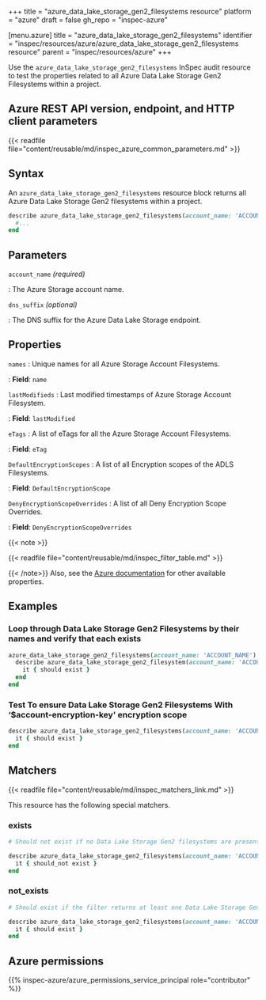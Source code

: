 +++
title = "azure_data_lake_storage_gen2_filesystems resource"
platform = "azure"
draft = false
gh_repo = "inspec-azure"

[menu.azure]
title = "azure_data_lake_storage_gen2_filesystems"
identifier = "inspec/resources/azure/azure_data_lake_storage_gen2_filesystems resource"
parent = "inspec/resources/azure"
+++

Use the `azure_data_lake_storage_gen2_filesystems` InSpec audit resource to test the properties related to all Azure Data Lake Storage Gen2 Filesystems within a project.

## Azure REST API version, endpoint, and HTTP client parameters

{{< readfile file="content/reusable/md/inspec_azure_common_parameters.md" >}}

## Syntax

An `azure_data_lake_storage_gen2_filesystems` resource block returns all Azure Data Lake Storage Gen2 filesystems within a project.

```ruby
describe azure_data_lake_storage_gen2_filesystems(account_name: 'ACCOUNT_NAME') do
  #...
end
```

## Parameters

`account_name` _(required)_

: The Azure Storage account name.

`dns_suffix` _(optional)_

: The DNS suffix for the Azure Data Lake Storage endpoint.

## Properties

`names`
: Unique names for all Azure Storage Account Filesystems.

: **Field**: `name`

`lastModifieds`
: Last modified timestamps of Azure Storage Account Filesystem.

: **Field**: `lastModified`

`eTags`
: A list of eTags for all the Azure Storage Account Filesystems.

: **Field**: `eTag`

`DefaultEncryptionScopes`
: A list of all Encryption scopes of the ADLS Filesystems.

: **Field**: `DefaultEncryptionScope`

`DenyEncryptionScopeOverrides`
: A list of all Deny Encryption Scope Overrides.

: **Field**: `DenyEncryptionScopeOverrides`

{{< note >}}

{{< readfile file="content/reusable/md/inspec_filter_table.md" >}}

{{< /note>}}
Also, see the [Azure documentation](https://docs.microsoft.com/en-us/rest/api/storageservices/datalakestoragegen2/filesystem/list) for other available properties.

## Examples

### Loop through Data Lake Storage Gen2 Filesystems by their names and verify that each exists

```ruby
azure_data_lake_storage_gen2_filesystems(account_name: 'ACCOUNT_NAME').names.each do |name|
  describe azure_data_lake_storage_gen2_filesystem(account_name: 'ACCOUNT_NAME', name: name) do
    it { should exist }
  end
end
```

### Test To ensure Data Lake Storage Gen2 Filesystems With ‘$account-encryption-key' encryption scope

```ruby
describe azure_data_lake_storage_gen2_filesystems(account_name: 'ACCOUNT_NAME').where(DefaultEncryptionScope: '$account-encryption-key') do
  it { should exist }
end
```

## Matchers

{{< readfile file="content/reusable/md/inspec_matchers_link.md" >}}

This resource has the following special matchers.

### exists

```ruby
# Should not exist if no Data Lake Storage Gen2 filesystems are present in the project and the resource group.

describe azure_data_lake_storage_gen2_filesystems(account_name: 'ACCOUNT_NAME') do
  it { should_not exist }
end
```

### not_exists

```ruby
# Should exist if the filter returns at least one Data Lake Storage Gen2 filesystem in the project and the resource group.

describe azure_data_lake_storage_gen2_filesystems(account_name: 'ACCOUNT_NAME') do
  it { should exist }
end
```

## Azure permissions

{{% inspec-azure/azure_permissions_service_principal role="contributor" %}}

